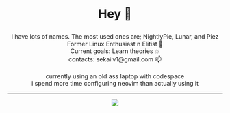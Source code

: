 # <p align="center">Hey 👋</p>
<p align="center">
  I have lots of names. The most used ones are; NightlyPie, Lunar, and Piez<br>
  Former Linux Enthusiast n Elitist 🐧<br>
  Current goals: Learn theories 💥<br>
  contacts: sekaiiv1@gmail.com 📫<br><br> 
  currently using an old ass laptop with codespace<br>
  i spend more time configuring neovim than actually using it<br>
</p>

---

<p align="center">
  <img src="https://github.com/Telekaii/CrappySummon/assets/84755426/2d0be822-c7e5-4749-9226-e00e0b2b6822"><br>

</p>

